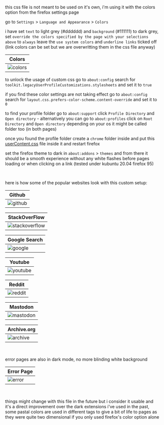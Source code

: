 this css file is not meant to be used on it's own, i'm using it with the colors option from the firefox settings page

go to `Settings` > `Language and Appearance` > `Colors`

i have set `text` to light grey (#dddddd) and `background` (#111111) to dark grey, set `override the colors specified by the page with your selections above` to `always`
leave the `use system colors` and `underline links` ticked off (link colors can be set but we are overwritting them in the css file anyway)

| Colors |
|---|
| ![colors](examples/colors.png)|

to unlock the usage of custom css go to `about:config` search for `toolkit.legacyUserProfileCustomizations.stylesheets` and set it to `true`

if you find these color settings are not taking effect go to `about:config` search for `layout.css.prefers-color-scheme.content-override` and set it to `0`

to find your profile folder go to `about:support` click `Profile Directory` and `Open directory` - alternatively you can go to `about:profiles` click on `Root Directory` and `Open directory` depending on your os it might be called folder too (in both pages)

once you found the profile folder create a `chrome` folder inside and put this [userContent.css](https://raw.githubusercontent.com/junguler/firefox-dark-userContent.css/main/userContent.css) file inside it and restart firefox

set the firefox theme to dark in `about:addons` > `themes` and from there it should be a smooth experience without any white flashes before pages loading or when clicking on a link (tested under kubuntu 20.04 firefox 95)

<br>

here is how some of the popular websites look with this custom setup:

| Github |
|---|
| ![github](examples/github.png) |

| StackOverFlow |
|---|
| ![stackoverflow](examples/stackoverflow.png) |

| Google Search |
|---|
| ![google](examples/google.png) |

| Youtube |
|---|
| ![youtube](examples/youtube.png) |

| Reddit |
|---|
| ![reddit](examples/reddit.png) |

| Mastodon |
|---|
| ![mastodon](examples/mastodon.png) |

| Archive.org |
|---|
| ![archive](examples/archive.png) |

<br>

error pages are also in dark mode, no more blinding white background

| Error Page |
|---|
| ![error](examples/error.png)|

<br>

things might change with this file in the future but i consider it usable and it's a direct improvement over the dark extensions i've used in the past, some pastal colors are used in different tags to give a bit of life to pages as they were quite two dimensional if you only used firefox's color option alone
